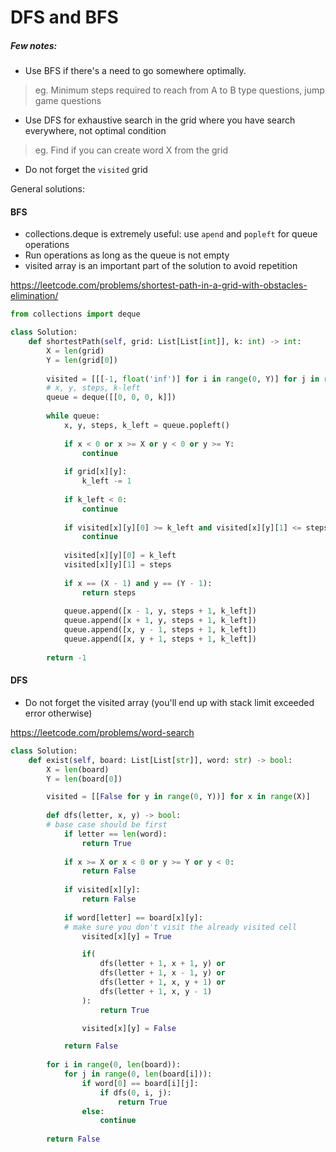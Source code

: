 # DFS and BFS

##### Few notes:
* Use BFS if there's a need to go somewhere optimally. <br />
> eg. Minimum steps required to reach from A to B type questions, jump game questions
* Use DFS for exhaustive search in the grid where you have search everywhere, not optimal condition <br />
> eg. Find if you can create word X from the grid 
* Do not forget the `visited` grid

General solutions:
#### BFS
* collections.deque is extremely useful: use `apend` and `popleft` for queue operations
* Run operations as long as the queue is not empty
* visited array is an important part of the solution to avoid repetition

https://leetcode.com/problems/shortest-path-in-a-grid-with-obstacles-elimination/
```py
from collections import deque

class Solution:
    def shortestPath(self, grid: List[List[int]], k: int) -> int:
        X = len(grid)
        Y = len(grid[0])
        
        visited = [[[-1, float('inf')] for i in range(0, Y)] for j in range(0, X)]
        # x, y, steps, k-left
        queue = deque([[0, 0, 0, k]])
        
        while queue:
            x, y, steps, k_left = queue.popleft()
            
            if x < 0 or x >= X or y < 0 or y >= Y:
                continue
            
            if grid[x][y]:
                k_left -= 1
            
            if k_left < 0:
                continue
            
            if visited[x][y][0] >= k_left and visited[x][y][1] <= steps:
                continue
            
            visited[x][y][0] = k_left
            visited[x][y][1] = steps
            
            if x == (X - 1) and y == (Y - 1):
                return steps
            
            queue.append([x - 1, y, steps + 1, k_left])
            queue.append([x + 1, y, steps + 1, k_left])
            queue.append([x, y - 1, steps + 1, k_left])
            queue.append([x, y + 1, steps + 1, k_left])
            
        return -1
```


#### DFS

* Do not forget the visited array (you'll end up with stack limit exceeded error otherwise)

https://leetcode.com/problems/word-search
```py
class Solution:
    def exist(self, board: List[List[str]], word: str) -> bool:
        X = len(board)
        Y = len(board[0])

        visited = [[False for y in range(0, Y))] for x in range(X)]
        
        def dfs(letter, x, y) -> bool:
        # base case should be first
            if letter == len(word):
                return True
            
            if x >= X or x < 0 or y >= Y or y < 0:
                return False
            
            if visited[x][y]:
                return False
            
            if word[letter] == board[x][y]:
            # make sure you don't visit the already visited cell
                visited[x][y] = True

                if(
                    dfs(letter + 1, x + 1, y) or
                    dfs(letter + 1, x - 1, y) or
                    dfs(letter + 1, x, y + 1) or
                    dfs(letter + 1, x, y - 1)
                ):
                    return True

                visited[x][y] = False

            return False
              
        for i in range(0, len(board)):
            for j in range(0, len(board[i])):
                if word[0] == board[i][j]:
                    if dfs(0, i, j):
                        return True
                else:
                    continue
        
        return False
```
